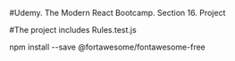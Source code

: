 #Udemy. The Modern React Bootcamp. Section 16. Project

#The project includes Rules.test.js

npm install --save @fortawesome/fontawesome-free
